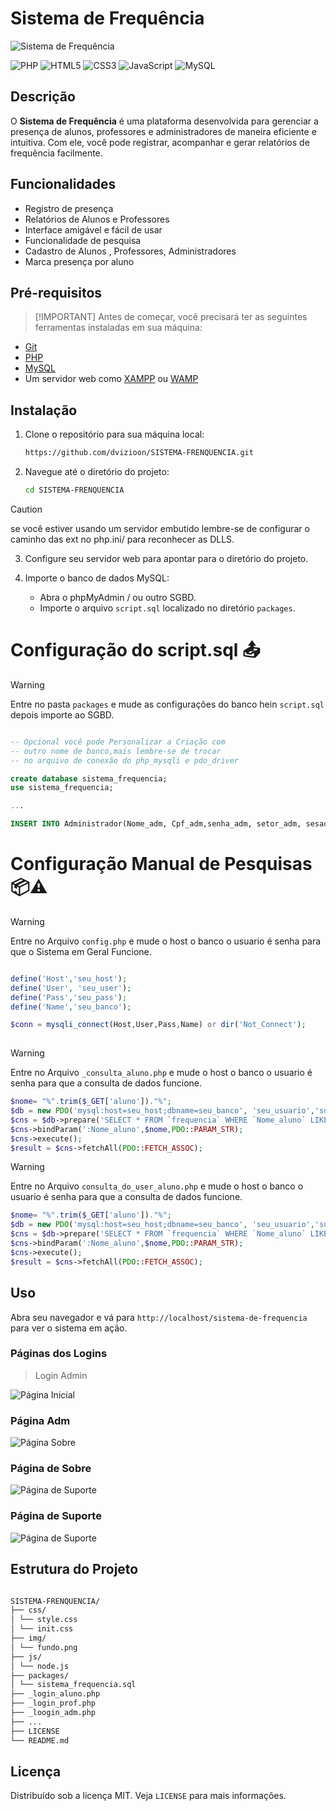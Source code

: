 # Sistema de Frequência

![Sistema de Frequência](./screenshots/01.png)

![PHP](https://img.shields.io/badge/PHP-777BB4?style=for-the-badge&logo=php&logoColor=white)
![HTML5](https://img.shields.io/badge/HTML5-E34F26?style=for-the-badge&logo=html5&logoColor=white)
![CSS3](https://img.shields.io/badge/CSS3-1572B6?style=for-the-badge&logo=css3&logoColor=white)
![JavaScript](https://img.shields.io/badge/JavaScript-F7DF1E?style=for-the-badge&logo=javascript&logoColor=black)
![MySQL](https://img.shields.io/badge/MySQL-4479A1?style=for-the-badge&logo=mysql&logoColor=white)

## Descrição

O **Sistema de Frequência** é uma plataforma desenvolvida para gerenciar a presença de alunos, professores e administradores de maneira eficiente e intuitiva. Com ele, você pode registrar, acompanhar e gerar relatórios de frequência facilmente.

## Funcionalidades

- Registro de presença 
- Relatórios de Alunos e Professores
- Interface amigável e fácil de usar
- Funcionalidade de pesquisa
- Cadastro de Alunos , Professores, Administradores
- Marca presença por aluno

## Pré-requisitos

> [!IMPORTANT]  Antes de começar, você precisará ter as seguintes ferramentas instaladas em sua máquina:

- [Git](https://git-scm.com)
- [PHP](https://www.php.net/)
- [MySQL](https://www.mysql.com/)
- Um servidor web como [XAMPP](https://www.apachefriends.org/index.html) ou [WAMP](http://www.wampserver.com/en/)

## Instalação

1. Clone o repositório para sua máquina local:

    ```bash
    https://github.com/dvizioon/SISTEMA-FRENQUENCIA.git
    ```

2. Navegue até o diretório do projeto:

    ```bash
    cd SISTEMA-FRENQUENCIA
    ```

> [!CAUTION]
> se você estiver usando um servidor embutido lembre-se de configurar o caminho das ext no php.ini/ para reconhecer as DLLS.

3. Configure seu servidor web para apontar para o diretório do projeto.

4. Importe o banco de dados MySQL:

    - Abra o phpMyAdmin / ou outro SGBD.
    - Importe o arquivo `script.sql` localizado no diretório `packages`.


# Configuração do script.sql 📤
> [!WARNING]  
> Entre no pasta `packages` e mude as configurações do banco hein `script.sql` depois importe ao SGBD.
```sql

-- Opcional você pode Personalizar a Criação com
-- outro nome de banco,mais lembre-se de trocar
-- no arquivo de conexão do php_mysqli e pdo_driver

create database sistema_frequencia;
use sistema_frequencia;

...

INSERT INTO Administrador(Nome_adm, Cpf_adm,senha_adm, setor_adm, sesao_adm, Ativo)  VALUES('admin','00011100011','12345678','administracao','Inativo',CURRENT_TIMESTAMP());

```

# Configuração Manual de Pesquisas 📦⚠️

> [!WARNING]  
> Entre no Arquivo `config.php` e mude o host o banco o usuario é senha para que o Sistema em Geral Funcione.
```php

define('Host','seu_host');
define('User', 'seu_user');
define('Pass','seu_pass');
define('Name','seu_banco');

$conn = mysqli_connect(Host,User,Pass,Name) or dir('Not_Connect');
    

```


> [!WARNING]  
> Entre no Arquivo `_consulta_aluno.php` e mude o host o banco o usuario é senha para que a consulta de dados funcione.
```php
$nome= "%".trim($_GET['aluno'])."%";
$db = new PDO('mysql:host=seu_host;dbname=seu_banco', 'seu_usuario','sua_senha');
$cns = $db->prepare('SELECT * FROM `frequencia` WHERE `Nome_aluno` LIKE :Nome_aluno');
$cns->bindParam(':Nome_aluno',$nome,PDO::PARAM_STR);
$cns->execute();
$result = $cns->fetchAll(PDO::FETCH_ASSOC);
```

> [!WARNING]  
> Entre no Arquivo `consulta_do_user_aluno.php` e mude o host o banco o usuario é senha para que a consulta de dados funcione.

```php
$nome= "%".trim($_GET['aluno'])."%";
$db = new PDO('mysql:host=seu_host;dbname=seu_banco', 'seu_usuario','sua_senha');
$cns = $db->prepare('SELECT * FROM `frequencia` WHERE `Nome_aluno` LIKE :Nome_aluno');
$cns->bindParam(':Nome_aluno',$nome,PDO::PARAM_STR);
$cns->execute();
$result = $cns->fetchAll(PDO::FETCH_ASSOC);
```


## Uso

Abra seu navegador e vá para `http://localhost/sistema-de-frequencia` para ver o sistema em ação.

### Páginas dos Logins
> Login Admin

![Página Inicial](./screenshots/02.png)

### Página Adm

![Página Sobre](./screenshots/03.png)

### Página de Sobre

![Página de Suporte](./screenshots/04.png)

### Página de Suporte

![Página de Suporte](./screenshots/05.png)

## Estrutura do Projeto

```sh

SISTEMA-FRENQUENCIA/
├── css/
│ └── style.css
│ └── init.css
├── img/
│ └── fundo.png
├── js/
│ └── node.js
├── packages/
│ └── sistema_frequencia.sql
├── _login_aluno.php
├── _login_prof.php
├── _loogin_adm.php
├── ...
├── LICENSE
└── README.md

```


## Licença

Distribuído sob a licença MIT. Veja `LICENSE` para mais informações.
